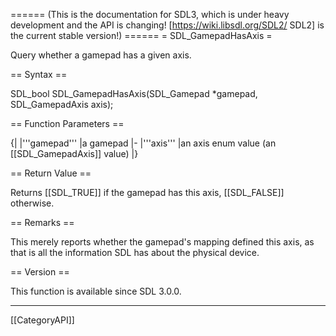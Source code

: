 ====== (This is the documentation for SDL3, which is under heavy development and the API is changing! [https://wiki.libsdl.org/SDL2/ SDL2] is the current stable version!) ======
= SDL_GamepadHasAxis =

Query whether a gamepad has a given axis.

== Syntax ==

<syntaxhighlight lang='c'>
SDL_bool SDL_GamepadHasAxis(SDL_Gamepad *gamepad, SDL_GamepadAxis axis);
</syntaxhighlight>

== Function Parameters ==

{|
|'''gamepad'''
|a gamepad
|-
|'''axis'''
|an axis enum value (an [[SDL_GamepadAxis]] value)
|}

== Return Value ==

Returns [[SDL_TRUE]] if the gamepad has this axis, [[SDL_FALSE]] otherwise.

== Remarks ==

This merely reports whether the gamepad's mapping defined this axis, as
that is all the information SDL has about the physical device.

== Version ==

This function is available since SDL 3.0.0.

----
[[CategoryAPI]]


